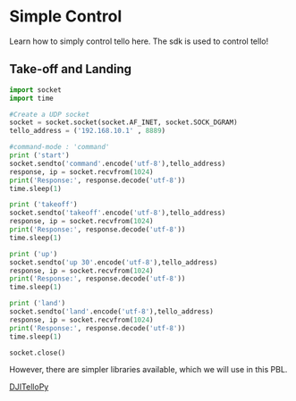 # Simple Control

Learn how to simply control tello here.
The sdk is used to control tello!
## Take-off and Landing

```python
import socket
import time

#Create a UDP socket
socket = socket.socket(socket.AF_INET, socket.SOCK_DGRAM)
tello_address = ('192.168.10.1' , 8889)

#command-mode : 'command'
print ('start')
socket.sendto('command'.encode('utf-8'),tello_address)
response, ip = socket.recvfrom(1024)
print('Response:', response.decode('utf-8'))
time.sleep(1)

print ('takeoff')
socket.sendto('takeoff'.encode('utf-8'),tello_address)
response, ip = socket.recvfrom(1024)
print('Response:', response.decode('utf-8'))
time.sleep(1)

print ('up')
socket.sendto('up 30'.encode('utf-8'),tello_address)
response, ip = socket.recvfrom(1024)
print('Response:', response.decode('utf-8'))
time.sleep(1)

print ('land')
socket.sendto('land'.encode('utf-8'),tello_address)
response, ip = socket.recvfrom(1024)
print('Response:', response.decode('utf-8'))
time.sleep(1)

socket.close()
```
However, there are simpler libraries available, which we will use in this PBL.

[DJITelloPy](./DJITelloPy.md)
